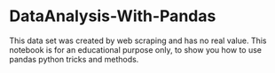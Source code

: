 # DataAnalysis-With-Pandas

This data set was created by web scraping and has no real value. This notebook is for an educational purpose only, to show you how to use pandas python tricks and methods.
